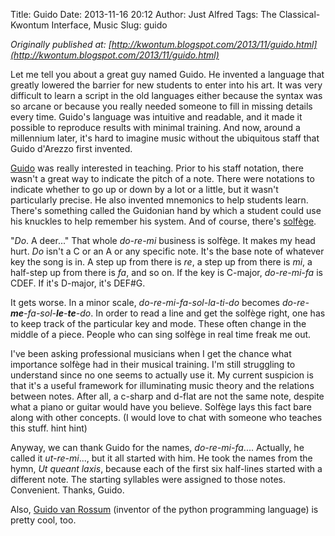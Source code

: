 Title: Guido
Date: 2013-11-16 20:12
Author: Just Alfred
Tags: The Classical-Kwontum Interface, Music
Slug: guido

*Originally published at: [http://kwontum.blogspot.com/2013/11/guido.html](http://kwontum.blogspot.com/2013/11/guido.html)*

Let me tell you about a great guy named Guido. He invented a language
that greatly lowered the barrier for new students to enter into his art.
It was very difficult to learn a script in the old languages either
because the syntax was so arcane or because you really needed someone to
fill in missing details every time. Guido's language was intuitive and
readable, and it made it possible to reproduce results with minimal
training. And now, around a millennium later, it's hard to imagine music
without the ubiquitous staff that Guido d'Arezzo first invented.  
  
<a name="more"></a>[Guido](http://en.wikipedia.org/wiki/Guido_of_Arezzo)
was really interested in teaching. Prior to his staff notation, there
wasn't a great way to indicate the pitch of a note. There were notations
to indicate whether to go up or down by a lot or a little, but it wasn't
particularly precise. He also invented mnemonics to help students learn.
There's something called the Guidonian hand by which a student could use
his knuckles to help remember his system. And of course, there's
[solfège](http://en.wikipedia.org/wiki/Solf%C3%A8ge).  

"*Do*. A deer..." That whole *do-re-mi* business is solfège. It makes my
head hurt. *Do* isn't a C or an A or any specific note. It's the base
note of whatever key the song is in. A step up from there is *re*, a
step up from there is *mi*, a half-step up from there is *fa*, and so
on. If the key is C-major, *do-re-mi-fa* is CDEF. If it's D-major, it's
DEF\#G.

It gets worse. In a minor scale, *do-re-mi-fa-sol-la-ti-do* becomes
*do-re-**me**-fa-sol-**le**-**te**-do*. In order to read a line and get
the solfège right, one has to keep track of the particular key and mode.
These often change in the middle of a piece. People who can sing solfège
in real time freak me out.  
  
I've been asking professional musicians when I get the chance what
importance solfège had in their musical training. I'm still struggling
to understand since no one seems to actually use it. My current
suspicion is that it's a useful framework for illuminating music theory
and the relations between notes. After all, a c-sharp and d-flat are not
the same note, despite what a piano or guitar would have you believe.
Solfège lays this fact bare along with other concepts. (I would love to
chat with someone who teaches this stuff. hint hint)

Anyway, we can thank Guido for the names, *do-re-mi-fa*.... Actually, he
called it *ut-re-mi*..., but it all started with him. He took the names
from the hymn, *Ut queant laxis*, because each of the first six
half-lines started with a different note. The starting syllables were
assigned to those notes. Convenient. Thanks, Guido.

Also, [Guido van Rossum](http://en.wikipedia.org/wiki/Guido_van_Rossum)
(inventor of the python programming language) is pretty cool, too.

